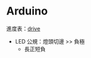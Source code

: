 # Arduino
進度表：[drive](https://docs.google.com/spreadsheets/d/1DuRDyum93YY-XcYEfOB-nmoQAES5sz3MXCBG4r0wEsw/edit#gid=0 "Google")


+ LED 公規：燈頭切邊 >> 負極
    + 長正短負